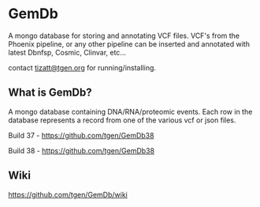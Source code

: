 # GemDb

A mongo database for storing and annotating VCF files.  VCF's from the Phoenix pipeline, or any other pipeline can be inserted and annotated with latest Dbnfsp, Cosmic, Clinvar, etc...

contact tizatt@tgen.org for running/installing.

## What is GemDb?
A mongo database containing DNA/RNA/proteomic events.  Each row in the database represents a record from one of the various vcf or json files.

Build 37 - https://github.com/tgen/GemDb38

Build 38 - https://github.com/tgen/GemDb38

## Wiki
https://github.com/tgen/GemDb/wiki
